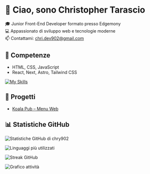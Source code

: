# 👋 Ciao, sono Christopher Tarascio

🎓 Junior Front-End Developer formato presso Edgemony  
💻 Appassionato di sviluppo web e tecnologie moderne  
📫 Contattami: [chri.dev902@gmail.com](mailto:chri.dev902@gmail.com)

## 🚀 Competenze
- HTML, CSS, JavaScript
- React, Next, Astro, Tailwind CSS

[![My Skills](https://skillicons.dev/icons?i=html,css,js,python,react,astro,tailwind)](https://skillicons.dev)





## 📂 Progetti
- [Koala Pub – Menu Web](https://koala-two-gamma.vercel.app/)

## 📊 Statistiche GitHub
![Statistiche GitHub di chry902](https://github-readme-stats.vercel.app/api?username=chry902&show_icons=true&theme=radical)


![Linguaggi più utilizzati](https://github-readme-stats.vercel.app/api/top-langs/?username=chry902&layout=compact&theme=radical)


![Streak GitHub](https://streak-stats.demolab.com/?user=chry902&theme=radical)


![Grafico attività](https://github-readme-activity-graph.vercel.app/graph?username=chry902&theme=dracula)



